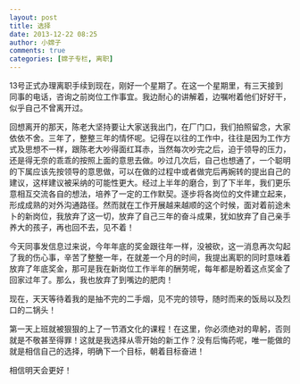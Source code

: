 ```yaml
---
layout: post
title: 选择
date: 2013-12-22 08:25
author: 小嫦子
comments: true
categories: [嫦子专栏, 离职]
---
```

13号正式办理离职手续到现在，刚好一个星期了。在这一个星期里，有三天接到同事的电话，咨询之前岗位工作事宜。我边耐心的讲解着，边嘱咐着他们好好干，似乎自己不曾离开过。


<!--more-->


回想离开的那天，陈老大坚持要让大家送我出门，在厂门口，我们拍照留念，大家依依不舍。三年了，整整三年的情怀呢。记得在以往的工作中，往往是因为工作方式及思想不一样，跟陈老大吵得面红耳赤，当然每次吵完之后，迫于领导的压力，还是得无奈的乖乖的按照上面的意思去做。吵过几次后，自己也想通了，一个聪明的下属应该先按领导的意思做，可以在做的过程中或者做完后再婉转的提出自己的建议，这样建议被采纳的可能性更大。经过上半年的磨合，到了下半年，我们更乐意相互交流各自的想法，培养了一定的工作默契。逐步将各岗位的文件建立起来，形成成熟的对外沟通路径。然而就在工作开展越来越顺的这个时候，面对着前途未卜的新岗位，我放弃了这一切，放弃了自己三年的奋斗成果，犹如放弃了自己亲手养大的孩子，再也回不去，见不着！

今天同事发信息过来说，今年年底的奖金跟往年一样，没被砍，这一消息再次勾起了我的伤心事，辛苦了整整一年，在就差一个月的时间，我提出离职的同时意味着放弃了年底奖金，那可是我在新岗位工作半年的酬劳呢，每年都是盼着这点奖金了回家过年了。那么，我也放弃了到嘴边的肥肉！

现在，天天等待着我的是抽不完的二手烟，见不完的领导，随时而来的饭局以及烈口的二锅头！

第一天上班就被狠狠的上了一节酒文化的课程！在这里，你必须绝对的卑躬，否则就是不敬甚至得罪！这就是我选择从零开始的新工作？没有后悔药呢，唯一能做的就是相信自己的选择，明确下一个目标，朝着目标奋进！

相信明天会更好！
